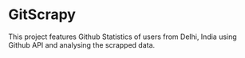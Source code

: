 # GitScrapy
This project features Github Statistics of users from Delhi, India using Github API and analysing the scrapped data.
